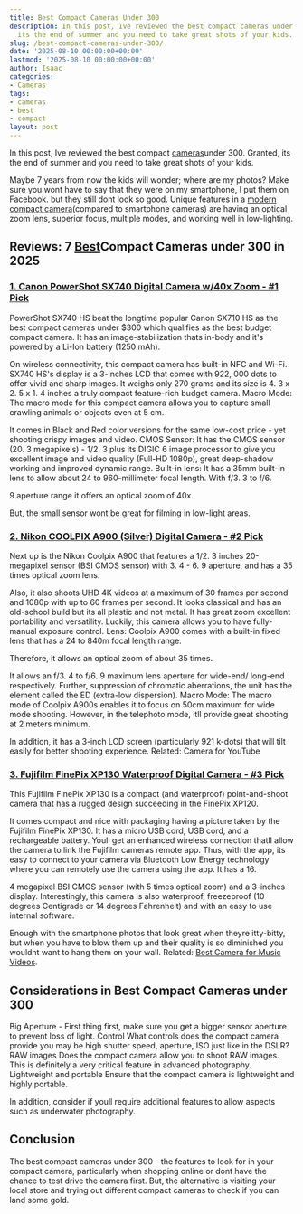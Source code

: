 ```yaml
---
title: Best Compact Cameras Under 300
description: In this post, Ive reviewed the best compact cameras under 300. Granted,
  its the end of summer and you need to take great shots of your kids. Maybe 7 years...
slug: /best-compact-cameras-under-300/
date: '2025-08-10 00:00:00+00:00'
lastmod: '2025-08-10 00:00:00+00:00'
author: Isaac
categories:
- Cameras
tags:
- cameras
- best
- compact
layout: post
---
```

In this post, Ive reviewed the best compact [cameras](https://pestpolicy.com/best-drones-for-still-photography/)under 300. Granted, its the end of summer and you need to take great shots of your kids.

Maybe 7 years from now the kids will wonder; where are my photos? Make sure you wont have to say that they were on my smartphone, I put them on Facebook. but they still dont look so good. Unique features in a [modern compact camera](http://camera-wiki.org/wiki/Compact_camera)(compared to smartphone cameras) are having an optical zoom lens, superior focus, multiple modes, and working well in low-lighting.

##  Reviews: 7 [Best](https://pestpolicy.com/best-point-and-shoot-camera-under-100/)Compact Cameras under 300 in 2025

###  [1. Canon PowerShot SX740 Digital Camera w/40x Zoom - #1 Pick](https://www.amazon.com/dp/B07FXPY6SF/?tag=p-policy-20)

PowerShot SX740 HS beat the longtime popular Canon SX710 HS as the best compact cameras under $300 which qualifies as the best budget compact camera. It has an image-stabilization thats in-body and it's powered by a Li-Ion battery (1250 mAh).

On wireless connectivity, this compact camera has built-in NFC and Wi-Fi. SX740 HS's display is a 3-inches LCD that comes with 922, 000 dots to offer vivid and sharp images. It weighs only 270 grams and its size is 4. 3 x 2. 5 x 1. 4 inches a truly compact feature-rich budget camera. Macro Mode: The macro mode for this compact camera allows you to capture small crawling animals or objects even at 5 cm.

It comes in Black and Red color versions for the same low-cost price - yet shooting crispy images and video. CMOS Sensor: It has the CMOS sensor (20. 3 megapixels) - 1/2. 3 plus its DIGIC 6 image processor to give you excellent image and video quality (Full-HD 1080p), great deep-shadow working and improved dynamic range. Built-in lens: It has a 35mm built-in lens to allow about 24 to 960-millimeter focal length. With f/3. 3 to f/6.

9 aperture range it offers an optical zoom of 40x.

But, the small sensor wont be great for filming in low-light areas.

###  [2. Nikon COOLPIX A900 (Silver) Digital Camera - #2 Pick](https://www.amazon.com/dp/B07BRVPH52/?tag=p-policy-20)

Next up is the Nikon Coolpix A900 that features a 1/2. 3 inches 20-megapixel sensor (BSI CMOS sensor) with 3. 4 - 6. 9 aperture, and has a 35 times optical zoom lens.

Also, it also shoots UHD 4K videos at a maximum of 30 frames per second and 1080p with up to 60 frames per second. It looks classical and has an old-school build but its all plastic and not metal. It has great zoom excellent portability and versatility. Luckily, this camera allows you to have fully-manual exposure control. Lens: Coolpix A900 comes with a built-in fixed lens that has a 24 to 840m focal length range.

Therefore, it allows an optical zoom of about 35 times.

It allows an f/3. 4 to f/6. 9 maximum lens aperture for wide-end/ long-end respectively. Further, suppression of chromatic aberrations, the unit has the element called the ED (extra-low dispersion). Macro Mode: The macro mode of Coolpix A900s enables it to focus on 50cm maximum for wide mode shooting. However, in the telephoto mode, itll provide great shooting at 2 meters minimum.

In addition, it has a 3-inch LCD screen (particularly 921 k-dots) that will tilt easily for better shooting experience. Related: Camera for YouTube

###  [3. Fujifilm FinePix XP130 Waterproof Digital Camera - #3 Pick](https://www.amazon.com/dp/B079781F3V/?tag=p-policy-20)

This Fujifilm FinePix XP130 is a compact (and waterproof) point-and-shoot camera that has a rugged design succeeding in the FinePix XP120.

It comes compact and nice with packaging having a picture taken by the Fujifilm FinePix XP130. It has a micro USB cord, USB cord, and a rechargeable battery. Youll get an enhanced wireless connection thatll allow the camera to link the Fujifilm cameras remote app. Thus, with the app, its easy to connect to your camera via Bluetooth Low Energy technology where you can remotely use the camera using the app. It has a 16.

4 megapixel BSI CMOS sensor (with 5 times optical zoom) and a 3-inches display. Interestingly, this camera is also waterproof, freezeproof (10 degrees Centigrade or 14 degrees Fahrenheit) and with an easy to use internal software.

Enough with the smartphone photos that look great when theyre itty-bitty, but when you have to blow them up and their quality is so diminished you wouldnt want to hang them on your wall. Related: [Best Camera for Music Videos](https://pestpolicy.com/best-camera-for-music-videos/).

##  Considerations in Best Compact Cameras under 300

Big Aperture - First thing first, make sure you get a bigger sensor aperture to prevent loss of light. Control What controls does the compact camera provide you may be high shutter speed, aperture, ISO just like in the DSLR? RAW images Does the compact camera allow you to shoot RAW images. This is definitely a very critical feature in advanced photography. Lightweight and portable Ensure that the compact camera is lightweight and highly portable.

In addition, consider if youll require additional features to allow aspects such as underwater photography.

##  Conclusion

The best compact cameras under 300 - the features to look for in your compact camera, particularly when shopping online or dont have the chance to test drive the camera first. But, the alternative is visiting your local store and trying out different compact cameras to check if you can land some gold.